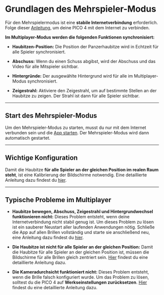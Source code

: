# Grundlagen des Mehrspieler-Modus

Für den Mehrspielermodus ist eine **stabile Internetverbindung** erforderlich. Folge dieser [Anleitung](./konfiguration.md#mit-dem-internet-verbinden), um deine PICO 4 mit dem Internet zu verbinden.

**Im Multiplayer-Modus werden die folgenden Funktionen synchronisiert:**

* **Haubitzen-Position:** Die Position der Panzerhaubitze wird in Echtzeit für alle Spieler synchronisiert.

* **Abschuss:** Wenn du einen Schuss abgibst, wird der Abschuss und das Video für alle Mitspieler sichtbar.

* **Hintergründe:** Der ausgewählte Hintergrund wird für alle im Multiplayer-Modus synchronisiert.

* **Zeigestrahl:** Aktiviere den Zeigestrahl, um auf bestimmte Stellen an der Haubitze zu zeigen. Der Strahl ist dann für alle Spieler sichtbar.

---

## Start des Mehrspieler-Modus

Um den Mehrspieler-Modus zu starten, musst du nur mit dem Internet verbunden sein und die [App starten](./steuerung.md#starten-der-app). Der Mehrspieler-Modus wird dann automatisch gestartet.

---

## Wichtige Konfiguration

Damit die Haubitze **für alle Spieler an der gleichen Position im realen Raum steht**, ist eine Kalibrierung der Bildschirme notwendig. Eine detaillierte Anleitung dazu findest du [hier](./konfiguration.md#bildschirm-zentrieren).

---

## Typische Probleme im Multiplayer

* **Haubitze bewegen, Abschuss, Zeigestrahl und Hintergrundwechsel funktionieren nicht:**
Dieses Problem entsteht, wenn deine Internetverbindung nicht stabil genug ist. Um dieses Problem zu lösen ist ein sauberer Neustart aller laufenden Anwendungen nötig. Schließe die App auf allen Brillen vollständig und starte sie anschließend neu, eine Anleitung dazu findest du [hier](./steuerung.md#beenden-der-app).

* **Die Haubitze ist nicht für alle Spieler an der gleichen Position:**
Damit die Haubitze für alle Spieler an der gleichen Position ist, müssen die Bildschirme für alle Brillen gleich zentriert sein. [Hier](./konfiguration.md#bildschirm-zentrieren) findest du eine detaillierte Anleitung dazu.

* **Die Kameradurchsicht funktioniert nicht:**
Dieses Problem entsteht, wenn die Brille falsch konfiguriert wurde. Um das Problem zu lösen, solltest du die PICO 4 auf **Werkseinstellungen zurücksetzen**. [Hier](./konfiguration.md#auf-werkseinstellungen-zuruecksetzen) findest du eine detaillierte Anleitung dazu.